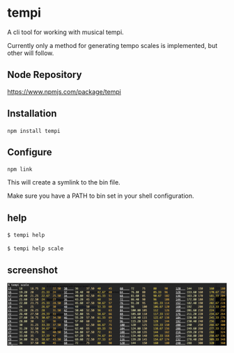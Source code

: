 # tempi

A cli tool for working with musical tempi.

Currently only a method for generating tempo scales is implemented, but other will follow.

## Node Repository

https://www.npmjs.com/package/tempi

## Installation

`npm install tempi`

## Configure

`npm link`

This will create a symlink to the bin file.

Make sure you have a PATH to bin set in your shell configuration.

## help

`$ tempi help`

`$ tempi help scale`

## screenshot

![](screenshot.png)
